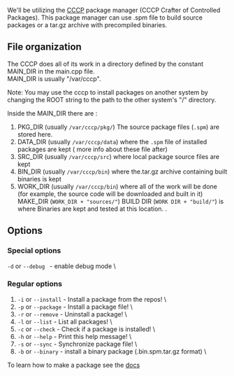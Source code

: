 We'll be utilizing the [CCCP](https://github.com/Soviet-Linux/CCCP) package manager (CCCP Crafter of Controlled Packages).
This package manager can use .spm file to build source packages or a tar.gz archive with precompiled binaries.
## File organization
The CCCP does all of its work in a directory defined by the constant MAIN_DIR in the main.cpp file.\
MAIN_DIR is usually "/var/cccp".

Note: You may use the cccp to install packages on another system by changing the ROOT string to the path to the other system's "/" directory.

Inside the MAIN_DIR there are :
  1.  PKG_DIR (usually ```/var/cccp/pkg/```) The source package files (```.spm```) are stored here. 
  2.  DATA_DIR (usually ```/var/cccp/data```) where the ```.spm``` file of installed packages are kept ( more info about these file after) 
  3. SRC_DIR (usually ```/var/cccp/src```) where local package source files are kept
  4. BIN_DIR (usually ```/var/cccp/bin```) where the.tar.gz archive containing built binaries is kept
  5. WORK_DIR (usually ```/var/cccp/bin```) where all of the work will be done (for example, the source code will be downloaded and built in it) MAKE_DIR (```WORK_DIR + "sources/"```) BUILD DIR (```WORK DIR + "build/"```) is where Binaries are kept and tested at this location. .
## Options
  ### Special options 
  ```-d``` or ```--debug ``` - enable debug mode \
  ### Regular options
  1. ```-i``` or ```--install``` - Install a package from the repos!  \
  1. ```-p``` or ```--package``` - Install a package file!  \
  1. ```-r``` or ```--remove``` -  Uninstall a package!  \
  1. ```-l``` or ```--list```   -  List all packages!  \
  1. ```-c``` or ```--check``` -   Check if a package is installed!  \
  1. ```-h``` or ```--help```  -   Print this help message!  \
  1. ```-s``` or ```--sync```  -   Synchronize package file!  \
  1. ```-b``` or ```--binary``` - install a binary package (.bin.spm.tar.gz format) \


To learn how to make a package see the [docs](https://docs.sovietlinux.ml/repo)
